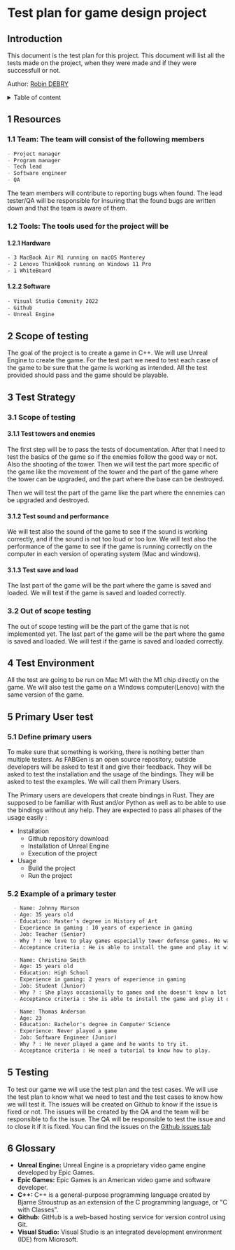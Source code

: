 # Test plan for game design project

## Introduction

This document is the test plan for this project. This document will list all the tests made on the project, when they were made and if they were successfull or not.

Author: [Robin DEBRY](https://github.com/robin-debry)

<details>
<summary> Table of content </summary>

- [Test plan for game design project](#test-plan-for-game-design-project)
  - [Introduction](#introduction)
  - [1 Resources](#1-resources)
    - [1.1 Team: The team will consist of the following members](#11-team-the-team-will-consist-of-the-following-members)
    - [1.2 Tools: The tools used for the project will be](#12-tools-the-tools-used-for-the-project-will-be)
      - [1.2.1 Hardware](#121-hardware)
      - [1.2.2 Software](#122-software)
  - [2 Scope of testing](#2-scope-of-testing)
  - [3 Test Strategy](#3-test-strategy)
    - [3.1 Scope of testing](#31-scope-of-testing)
      - [3.1.1 Test towers and enemies](#311-test-towers-and-enemies)
      - [3.1.2 Test sound and performance](#312-test-sound-and-performance)
      - [3.1.3 Test save and load](#313-test-save-and-load)
    - [3.2 Out of scope testing](#32-out-of-scope-testing)
  - [4 Test Environment](#4-test-environment)
  - [5 Primary User test](#5-primary-user-test)
    - [5.1 Define primary users](#51-define-primary-users)
    - [5.2 Example of a primary tester](#52-example-of-a-primary-tester)
  - [5 Testing](#5-testing)
  - [6 Glossary](#6-glossary)

</details>

## 1 Resources

### 1.1 Team: The team will consist of the following members

```md
- Project manager
- Program manager
- Tech lead
- Software engineer
- QA
```

The team members will contribute to reporting bugs when found.
The lead tester/QA will be responsible for insuring that the found bugs are written down and that the team is aware of them.

### 1.2 Tools: The tools used for the project will be

#### 1.2.1 Hardware

```sh
- 3 MacBook Air M1 running on macOS Monterey
- 2 Lenovo ThinkBook running on Windows 11 Pro
- 1 WhiteBoard
```

#### 1.2.2 Software

```sh
- Visual Studio Comunity 2022
- Github
- Unreal Engine
```

## 2 Scope of testing

The goal of the project is to create a game in C++. We will use Unreal Engine to create the game. For the test part we need to test each case of the game to be sure that the game is working as intended.
All the test provided should pass and the game should be playable.

## 3 Test Strategy

### 3.1 Scope of testing

#### 3.1.1 Test towers and enemies

The first step will be to pass the tests of documentation. After that I need to test the basics of the game so if the enemies follow the good way or not. Also the shooting of the tower. Then we will test the part more specific of the game like the movement of the tower and the part of the game where the tower can be upgraded, and the part where the base can be destroyed.

Then we will test the part of the game like the part where the ennemies can be upgraded and destroyed.

#### 3.1.2 Test sound and performance

We will test also the sound of the game to see if the sound is working correctly, and if the sound is not too loud or too low. We will test also the performance of the game to see if the game is running correctly on the computer in each version of operating system (Mac and windows).

#### 3.1.3 Test save and load

The last part of the game will be the part where the game is saved and loaded. We will test if the game is saved and loaded correctly.

### 3.2 Out of scope testing

The out of scope testing will be the part of the game that is not implemented yet.
The last part of the game will be the part where the game is saved and loaded. We will test if the game is saved and loaded correctly.

## 4 Test Environment

All the test are going to be run on Mac M1 with the M1 chip directly on the game. We will also test the game on a Windows computer(Lenovo) with the same version of the game.

## 5 Primary User test

### 5.1 Define primary users

To make sure that something is working, there is nothing better than multiple testers.
As FABGen is an open source repository, outside developers will be asked to test it and give their feedback. They will be asked to test the installation and the usage of the bindings. They will be asked to test the examples. We will call them Primary Users.

The Primary users are developers that create bindings in Rust. They are supposed to be familiar with Rust and/or Python as well as to be able to use the bindings without any help.
They are expected to pass all phases of the usage easily :

- Installation
  - Github repository download
  - Installation of Unreal Engine
  - Execution of the project
- Usage
  - Build the project
  - Run the project

### 5.2 Example of a primary tester

```md
  - Name: Johnny Marson
  - Age: 35 years old
  - Education: Master's degree in History of Art
  - Experience in gaming : 10 years of experience in gaming  
  - Job: Teacher (Senior)
  - Why ? : He love to play games especially tower defense games. He want a new game to play.
  - Acceptance criteria : He is able to install the game and play it without any problem.
```

```md
  - Name: Christina Smith
  - Age: 15 years old
  - Education: High School
  - Experience in gaming: 2 years of experience in gaming
  - Job: Student (Junior)
  - Why ? : She plays occasionally to games and she doesn't know a lot of games. She wants to play a new game.
  - Acceptance criteria : She is able to install the game and play it during a little period of time per day.
```

```md
  - Name: Thomas Anderson
  - Age: 23
  - Education: Bachelor's degree in Computer Science
  - Experience: Never played a game
  - Job: Software Engineer (Junior)
  - Why ? : He never played a game and he wants to try it.
  - Acceptance criteria : He need a tutorial to know how to play.
```

## 5 Testing

To test our game we will use the test plan and the test cases. We will use the test plan to know what we need to test and the test cases to know how we will test it.
The issues will be created on Github to know if the issue is fixed or not. The issues will be created by the QA and the team will be responsible to fix the issue. The QA will be responsible to test the issue and to close it if it is fixed. You can find the issues on the [Github issues tab](https://github.com/algosup/2022-2023-project-4-game-design-Team-4/issues)

## 6 Glossary

- **Unreal Engine:** Unreal Engine is a proprietary video game engine developed by Epic Games.
- **Epic Games:** Epic Games is an American video game and software developer.
- **C++:** C++ is a general-purpose programming language created by Bjarne Stroustrup as an extension of the C programming language, or "C with Classes".
- **Github:** GitHub is a web-based hosting service for version control using Git.
- **Visual Studio:** Visual Studio is an integrated development environment (IDE) from Microsoft.
